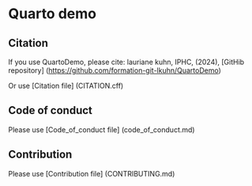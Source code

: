 # Quarto demo

## Citation

If you use QuartoDemo, please cite:
lauriane kuhn, IPHC, (2024), [GitHib repository] (https://github.com/formation-git-lkuhn/QuartoDemo) 

Or use [Citation file] (CITATION.cff)

## Code of conduct

Please use [Code_of_conduct file] (code_of_conduct.md)


## Contribution

Please use [Contribution file] (CONTRIBUTING.md)

